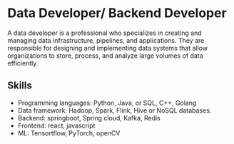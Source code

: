 
# Data Developer/ Backend Developer

A data developer is a professional who specializes in creating and managing data infrastructure, pipelines, and applications. They are responsible for designing and implementing data systems that allow organizations to store, process, and analyze large volumes of data efficiently.

## Skills 

- Programming languages: Python, Java, or SQL, C++, Golang
- Data framework: Hadoop, Spark, Flink, Hive or NoSQL databases. 
- Backend: springboot, Spring cloud, Kafka, Redis
- Frontend: react, javascript
- ML: Tensortflow, PyTorch, openCV


